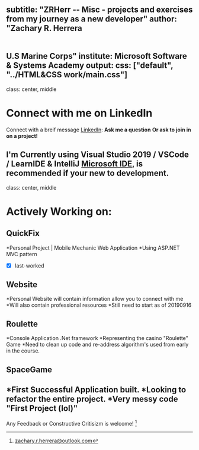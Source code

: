
subtitle: "ZRHerr -- Misc - projects and exercises from my journey as a new developer"
author: "Zachary R. Herrera<br /> <br /> <br /> U.S Marine Corps"
institute: Microsoft Software & Systems Academy
output:
    css: ["default", "../HTML&CSS work/main.css"]
---

class: center, middle
# Connect with me on LinkedIn

Connect with a breif message [LinkedIn](https://www.linkedin.com/in/herrera-zr/):
**Ask me a question**
**Or ask to join in on a project!**

I'm Currently using Visual Studio 2019 / VSCode / LearnIDE & IntelliJ [Microsoft IDE](https://visualstudio.microsoft.com/), is recommended if your new to development.
---
class: center, middle
# Actively Working on:

## QuickFix
*Personal Project | Mobile Mechanic Web Application
*Using ASP.NET MVC pattern
-[x] last-worked 
## Website
*Personal Website will contain information allow you to connect with me
*Will also contain professional resources
*Still need to start as of 20190916
## Roulette
*Console Application .Net framework 
*Representing the casino "Roulette" Game
*Need to clean up code and re-address algorithm's used from early in the course.
## SpaceGame
*First Successful Application built. 
*Looking to refactor the entire project.
*Very messy code "First Project (lol)"
---

Any Feedback or Constructive Critisizm is welcome! [^1]
[^1]: zachary.r.herrera@outlook.com 
